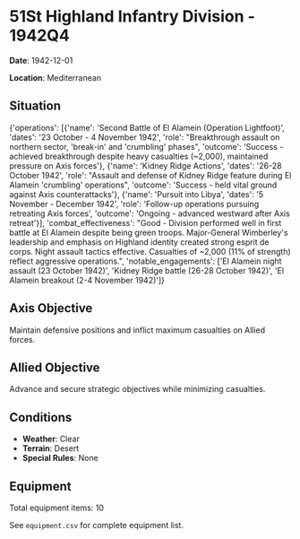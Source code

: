 # 51St Highland Infantry Division - 1942Q4

**Date**: 1942-12-01

**Location**: Mediterranean

## Situation

{'operations': [{'name': 'Second Battle of El Alamein (Operation Lightfoot)', 'dates': '23 October - 4 November 1942', 'role': "Breakthrough assault on northern sector, 'break-in' and 'crumbling' phases", 'outcome': 'Success - achieved breakthrough despite heavy casualties (~2,000), maintained pressure on Axis forces'}, {'name': 'Kidney Ridge Actions', 'dates': '26-28 October 1942', 'role': "Assault and defense of Kidney Ridge feature during El Alamein 'crumbling' operations", 'outcome': 'Success - held vital ground against Axis counterattacks'}, {'name': 'Pursuit into Libya', 'dates': '5 November - December 1942', 'role': 'Follow-up operations pursuing retreating Axis forces', 'outcome': 'Ongoing - advanced westward after Axis retreat'}], 'combat_effectiveness': "Good - Division performed well in first battle at El Alamein despite being green troops. Major-General Wimberley's leadership and emphasis on Highland identity created strong esprit de corps. Night assault tactics effective. Casualties of ~2,000 (11% of strength) reflect aggressive operations.", 'notable_engagements': ['El Alamein night assault (23 October 1942)', 'Kidney Ridge battle (26-28 October 1942)', 'El Alamein breakout (2-4 November 1942)']}

## Axis Objective

Maintain defensive positions and inflict maximum casualties on Allied forces.

## Allied Objective

Advance and secure strategic objectives while minimizing casualties.

## Conditions

- **Weather**: Clear
- **Terrain**: Desert
- **Special Rules**: None

## Equipment

Total equipment items: 10

See `equipment.csv` for complete equipment list.
